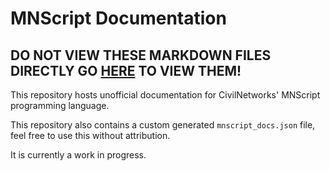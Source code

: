 # MNScript Documentation

## DO NOT VIEW THESE MARKDOWN FILES DIRECTLY GO [HERE](https://mnscript.com) TO VIEW THEM! 

This repository hosts unofficial documentation for CivilNetworks' MNScript programming language.

This repository also contains a custom generated `mnscript_docs.json` file, feel free to use this without attribution.

It is currently a work in progress.
